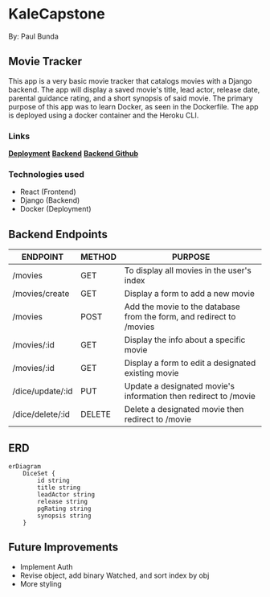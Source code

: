 # KaleCapstone 
By: Paul Bunda

## Movie Tracker
This app is a very basic movie tracker that catalogs movies with a Django backend. The app will display a saved movie's title, lead actor, release date, parental guidance rating, and a short synopsis of said movie. The primary purpose of this app was to learn Docker, as seen in the Dockerfile. The app is deployed using a docker container and the Heroku CLI.  

### Links
[**Deployment**](https://intense-forest-85466-8a4e6faec164.herokuapp.com/)
[**Backend**](https://stormy-journey-78172-5e031ccea3dc.herokuapp.com/movies/)
[**Backend Github**](https://github.com/Auryx/KaleCapstone-Backend)

### Technologies used
- React (Frontend)
- Django (Backend)
- Docker (Deployment)

## Backend Endpoints
| ENDPOINT | METHOD | PURPOSE |
|----------|--------|---------|
| /movies | GET | To display all movies in the user's index |
| /movies/create | GET | Display a form to add a new movie |
| /movies | POST | Add the movie to the database from the form, and redirect to /movies |
| /movies/:id | GET | Display the info about a specific movie |
| /movies/:id | GET | Display a form to edit a designated existing movie |
| /dice/update/:id | PUT | Update a designated movie's information then redirect to /movie |
| /dice/delete/:id | DELETE | Delete a designated movie then redirect to /movie  |

## ERD
``` mermaid
erDiagram
    DiceSet {
        id string 
        title string
        leadActor string
        release string
        pgRating string
        synopsis string
    }

```
## Future Improvements
- Implement Auth
- Revise object, add binary Watched, and sort index by obj
- More styling
